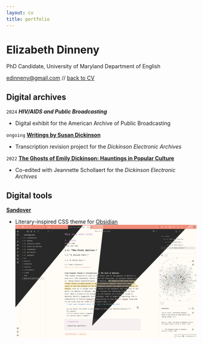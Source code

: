 ```yaml
---
layout: cv
title: portfolio
---
```

# Elizabeth Dinneny
PhD Candidate, University of Maryland Department of English


<div id="webaddress">
<a href="mailto:edinneny@gmail.com">edinneny@gmail.com</a> // <a href="eliz-abeth.github.io">back to CV</a>

</div>


## Digital archives
`2024`
__*HIV/AIDS and Public Broadcasting*__
- Digital exhibit for the American Archive of Public Broadcasting

`ongoing` 
<a href="https://www.emilydickinson.org/writings-by-susan-dickinson">__Writings by Susan Dickinson__</a>
- Transcription revision project for the *Dickinson Electronic Archives*

`2022`
<a href="https://www.emilydickinson.org/ghosts-of-emily-dickinson-hauntings-in-popular-culture">__The Ghosts of Emily Dickinson: Hauntings in Popular Culture__</a>
- Co-edited with Jeannette Schollaert for the *Dickinson Electronic Archives*

## Digital tools
<a href="https://github.com/eliz-abeth/sandover">__Sandover__</a>
- Literary-inspired CSS theme for <a href="https://obsidian.md">Obsidian</a>
![screenshot of Obsidian page using Sandover theme](/assets/combined-screenshot-sandover.jpg)
